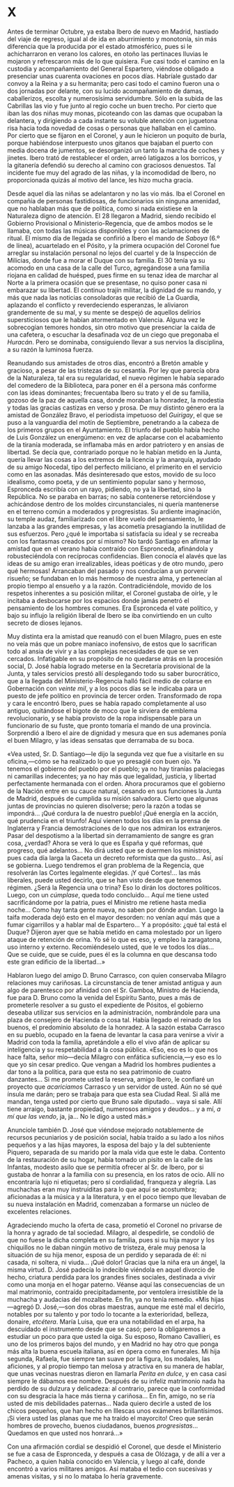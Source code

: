 # X

Antes de terminar Octubre, ya estaba Ibero de nuevo en Madrid, hastiado del
viaje de regreso, igual al de ida en aburrimiento y monotonía, sin más
diferencia que la producida por el estado atmosférico, pues si le achicharraron
en verano los calores, en otoño las pertinaces lluvias le mojaron y refrescaron
más de lo que quisiera. Fue casi todo el camino en la custodia y acompañamiento
del General Espartero, viéndose obligado a presenciar unas cuarenta ovaciones
en pocos días. Habríale gustado dar convoy a la Reina y a su hermanita; pero
casi todo el camino fueron una o dos jornadas por delante, con su lucido
acompañamiento de damas, caballerizos, escolta y numerosísima servidumbre. Sólo
en la subida de las Cabrillas las vio y fue junto al regio coche un buen
trecho. Por cierto que iban las dos niñas muy monas, picoteando con las damas
que ocupaban la delantera, y dirigiendo a cada instante su voluble atención con
juguetona risa hacia toda novedad de cosas o personas que hallaban en el
camino. Por cierto que se fijaron en el Coronel, y aun le hicieron un poquito
de burla, porque habiéndose interpuesto unos gitanos que bajaban el puerto con
media docena de jumentos, se desorganizó un tanto la marcha de coches
y jinetes. Ibero trató de restablecer el orden, arreó latigazos a los borricos,
y la gitanería defendió su derecho al camino con graciosos denuestos. Tal
incidente fue muy del agrado de las niñas, y la incomodidad de Ibero, no
proporcionada quizás al motivo del lance, les hizo mucha gracia.

Desde aquel día las niñas se adelantaron y no las vio más. Iba el Coronel en
compañía de personas fastidiosas, de funcionarios sin ninguna amenidad, que no
hablaban más que de política, como si nada existiese en la Naturaleza digno de
atención. El 28 llegaron a Madrid, siendo recibido el Gobierno Provisional
o Ministerio-Regencia, que de ambos modos se le llamaba, con todas las músicas
disponibles y con las aclamaciones de ritual. El mismo día de llegada se
confirió a Ibero el mando de *Saboya* (6.º de línea), acuartelado en el Pósito,
y la primera ocupación del Coronel fue arreglar su instalación personal no
lejos del cuartel y de la Inspección de Milicias, donde fue a morar el Duque
con su familia. El 30 tenía ya su acomodo en una casa de la calle del Turco,
agregándose a una familia riojana en calidad de huésped, pues firme en su tenaz
idea de marchar al Norte a la primera ocasión que se presentase, no quiso poner
casa ni embarazar su libertad. El continuo trajín militar, la dignidad de su
mando, y más que nada las noticias consoladoras que recibió de La Guardia,
aplazando el conflicto y reverdeciendo esperanzas, le aliviaron grandemente de
su mal, y su mente se despejó de aquellos delirios supersticiosos que le habían
atormentado en Valencia. Alguna vez le sobrecogían temores hondos, sin otro
motivo que presenciar la caída de una cafetera, o escuchar la desafinada voz de
un ciego que pregonaba el *Huracán*. Pero se dominaba, consiguiendo llevar
a sus nervios la disciplina, a su razón la luminosa fuerza.

Reanudando sus amistades de otros días, encontró a Bretón amable y gracioso,
a pesar de las tristezas de su cesantía. Por ley que parecía obra de la
Naturaleza, tal era su regularidad, el nuevo régimen le había separado del
comedero de la Biblioteca, para poner en él a persona más conforme con las
ideas dominantes; frecuentaba Ibero su trato y el de su familia, gozoso de la
paz de aquella casa, donde moraban la honradez, la modestia y todas las gracias
castizas en verso y prosa. De muy distinto género era la amistad de González
Bravo, el periodista impetuoso del *Guirigay*, el que se puso a la vanguardia
del motín de Septiembre, penetrando a la cabeza de los primeros grupos en el
Ayuntamiento. El triunfo del pueblo había hecho de Luis González un energúmeno:
en vez de aplacarse con el acabamiento de la tiranía moderada, se inflamaba más
en ardor patriotero y en ansias de libertad. Se decía que, contrariado porque
no le habían metido en la Junta, quería llevar las cosas a los extremos de la
licencia y la anarquía, ayudado de su amigo Nocedal, tipo del perfecto
miliciano, el primerito en el servicio como en las asonadas. Más desinteresado
que estos, movido de su loco idealismo, como poeta, y de un sentimiento popular
sano y hermoso, Espronceda escribía con un rayo, pidiendo, no ya la libertad,
sino la República. No se paraba en barras; no sabía contenerse retorciéndose
y achicándose dentro de los moldes circunstanciales, ni quería mantenerse en el
terreno común a moderados y progresistas. Su ardiente imaginación, su temple
audaz, familiarizado con el libre vuelo del pensamiento, le lanzaba a las
grandes empresas, y las acometía presagiando la inutilidad de sus esfuerzos.
Pero ¿qué le importaba si satisfacía su ideal y se recreaba con los fantasmas
creados por sí mismo? No tardó Santiago en afirmar la amistad que en el verano
había contraído con Espronceda, afinándola y robusteciéndola con recíprocas
confidencias. Bien conocía el alavés que las ideas de su amigo eran
irrealizables, ideas poéticas y de otro mundo, ¡pero qué hermosas! Arrancaban
del pasado y nos conducían a un porvenir risueño; se fundaban en lo más hermoso
de nuestra alma, y pertenecían al propio tiempo al ensueño y a la razón.
Contradiciéndole, movido de los respetos inherentes a su posición militar, el
Coronel gustaba de oírle, y le incitaba a desbocarse por los espacios donde
jamás penetró el pensamiento de los hombres comunes. Era Espronceda el vate
político, y bajo su influjo la religión liberal de Ibero se iba convirtiendo en
un culto secreto de dioses lejanos.

Muy distinta era la amistad que reanudó con el buen Milagro, pues en este no
veía más que un pobre maniaco inofensivo, de estos que lo sacrifican todo al
ansia de vivir y a las complejas necesidades de que se ven cercados.
Infatigable en su propósito de no quedarse atrás en la procesión social, D.
José había logrado meterse en la Secretaría provisional de la Junta, y tales
servicios prestó allí desplegando todo su saber burocrático, que a la llegada
del Ministerio-Regencia halló fácil medio de colarse en Gobernación con *veinte
mil*, y a los pocos días se le indicaba para un puesto de jefe político en
provincia de tercer orden. Transformado de ropa y cara le encontró Ibero, pues
se había rapado completamente al uso antiguo, quitándose el bigote de moco que
le sirviera de emblema revolucionario, y se había provisto de la ropa
indispensable para un funcionario de su fuste, que pronto tomaría el mando de
una provincia. Sorprendió a Ibero el aire de dignidad y mesura que en sus
ademanes ponía el buen Milagro, y las ideas sensatas que derramaba de su boca.

«Vea usted, Sr. D. Santiago—le dijo la segunda vez que fue a visitarle en su
oficina,—cómo se ha realizado lo que yo presagié con buen ojo. Ya tenemos el
gobierno del pueblo por el pueblo; ya no hay tiranías palaciegas ni camarillas
indecentes; ya no hay más que legalidad, justicia, y libertad perfectamente
hermanada con el orden. Ahora procuramos que el gobierno de la Nación entre en
su cauce natural, cesando en sus funciones la Junta de Madrid, después de
cumplida su misión salvadora. Cierto que algunas juntas de provincias no
quieren disolverse; pero la razón a todas se impondrá... ¡Qué cordura la de
nuestro pueblo! ¡Qué energía en la acción, qué prudencia en el triunfo! Aquí
vienen todos los días en la prensa de Inglaterra y Francia demostraciones de lo
que nos admiran los extranjeros. Pasar del despotismo a la libertad sin
derramamiento de sangre es gran cosa, ¿verdad? Ahora se verá lo que es España
y qué reformas, qué progreso, qué adelantos... No dirá usted que se duermen los
ministros, pues cada día larga la Gaceta un decreto reformista que da gusto...
Así, así se gobierna. Luego tendremos el gran problema de la Regencia, que
resolverán las Cortes legalmente elegidas. ¡Y qué Cortes!... las más liberales,
puede usted decirlo, que se han visto desde que tenemos régimen. ¿Será la
Regencia una o trina? Eso lo dirán los doctores políticos. Luego, con un
*cúmplase*, queda todo concluido... Aquí me tiene usted sacrificándome por la
patria, pues el Ministro me retiene hasta media noche... Como hay tanta gente
nueva, no saben por dónde andan. Luego la taifa moderada dejó esto en el mayor
desorden: no venían aquí más que a fumar cigarrillos y a hablar mal de
Espartero... Y a propósito: ¿qué tal está el Duque? Dijeron ayer que se había
metido en cama molestado por un ligero ataque de retención de orina. Yo sé lo
que es eso, y empleo la zaragatona, uso interno y externo. Recomiéndeselo
usted, que le ve todos los días... Que se cuide, que se cuide, pues él es la
columna en que descansa todo este gran edificio de la libertad...»

Hablaron luego del amigo D. Bruno Carrasco, con quien conservaba Milagro
relaciones muy cariñosas. La circunstancia de tener amistad antigua y aun algo
de parentesco por afinidad con el Sr. Gamboa, Ministro de Hacienda, fue para D.
Bruno como la venida del Espíritu Santo, pues a más de prometerle resolver a su
gusto el expediente de Pósitos, el gobierno deseaba utilizar sus servicios en
la administración, nombrándole para una plaza de consejero de Hacienda o cosa
tal. Había llegado el reinado de los buenos, el predominio absoluto de la
honradez. A la sazón estaba Carrasco en su pueblo, ocupado en la faena de
levantar la casa para venirse a vivir a Madrid con toda la familia, apretándole
a ello el vivo afán de aplicar su inteligencia y su respetabilidad a la cosa
pública. «Eso, eso es lo que nos hace falta, señor mío—decía Milagro con
enfática suficiencia,—y eso es lo que yo sin cesar predico. Que vengan a Madrid
los hombres pudientes a dar tono a la política, para que esta no sea patrimonio
de cuatro danzantes... Si me promete usted la reserva, amigo Ibero, le confiaré
un proyecto que *acariciamos* Carrasco y un servidor de usted. Aún no sé qué
ínsula me darán; pero se trabaja para que esta sea Ciudad Real. Si allá me
mandan, tenga usted por cierto que Bruno sale diputado... vaya si sale. Allí
tiene arraigo, bastante propiedad, numerosos amigos y deudos... y a mí, *a mí
que las vendo*, ja, ja... No le digo a usted más.»

Anunciole también D. José que viéndose mejorado notablemente de recursos
pecuniarios y de posición social, había traído a su lado a los niños pequeños
y a las hijas mayores, la esposa del bajo y la del subteniente Piquero,
separada de su marido por la mala vida que este le daba. Contento de la
restauración de su hogar, había tomado un pisito en la calle de las Infantas,
modesto asilo que se permitía ofrecer al Sr. de Ibero, por si gustaba de honrar
a la familia con su presencia, en los ratos de ocio. Allí no encontraría lujo
ni etiquetas; pero sí cordialidad, franqueza y alegría. Las muchachas eran muy
instruiditas para lo que aquí se acostumbra; aficionadas a la música y a la
literatura, y en el poco tiempo que llevaban de su nueva instalación en Madrid,
comenzaban a formarse un núcleo de excelentes relaciones.

Agradeciendo mucho la oferta de casa, prometió el Coronel no privarse de la
honra y agrado de tal sociedad. Milagro, al despedirle, se condolió de que no
fuese la dicha completa en su familia, pues si su hija mayor y los chiquillos
no le daban ningún motivo de tristeza, érale muy penosa la situación de su hija
menor, esposa de un perdido y separada de él: ni casada, ni soltera, ni
viuda... ¡Qué dolor! Gracias que la niña era un ángel, la misma virtud. D. José
padecía lo indecible viéndola en aquel divorcio de hecho, criatura perdida para
los grandes fines sociales, destinada a vivir como una monja en el hogar
paterno. Véanse aquí las consecuencias de un mal matrimonio, contraído
precipitadamente, por ventolera irresistible de la muchacha y audacias del
mozalbete. En fin, ya no tenía remedio. «Mis hijas—agregó D. José,—son dos
obras maestras, aunque me esté mal el decirlo, notables por su talento y por
todo lo tocante a la exterioridad, belleza, donaire, *etcétera*. María Luisa,
que era una notabilidad en el arpa, ha descuidado el instrumento desde que se
casó; pero la obligaremos a estudiar un poco para que usted la oiga. Su esposo,
Romano Cavallieri, es uno de los primeros bajos del mundo, y en Madrid no hay
otro que ponga más alta la buena escuela italiana, así en ópera como en
funerales. Mi hija segunda, Rafaela, fue siempre tan suave por la figura, los
modales, las aficiones, y al propio tiempo tan melosa y atractiva en su manera
de hablar, que unas vecinas nuestras dieron en llamarla *Perita en dulce*, y en
casa casi siempre le dábamos ese nombre. Después de su infeliz matrimonio nada
ha perdido de su dulzura y delicadeza: al contrario, parece que la conformidad
con su desgracia la hace más tierna y cariñosa... En fin, amigo, no se ría
usted de mis debilidades paternas... Nada quiero decirle a usted de los chicos
pequeños, que han hecho en Illescas unos exámenes brillantísimos. ¡Si viera
usted las planas que me ha traído el mayorcito! Creo que serán hombres de
provecho, buenos ciudadanos, buenos *progresistas*... Quedamos en que usted nos
honrará...»

Con una afirmación cordial se despidió el Coronel, que desde el Ministerio se
fue a casa de Espronceda, y después a casa de Olózaga, y de allí a ver
a Pacheco, a quien había conocido en Valencia, y luego al café, donde encontró
a varios militares amigos. Así mataba el tedio con sucesivas y amenas visitas,
y si no lo mataba lo hería gravemente.
